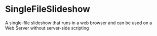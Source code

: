 SingleFileSlideshow
===================

A single-file slideshow that runs in a web browser and can be used on a Web Server without server-side scripting